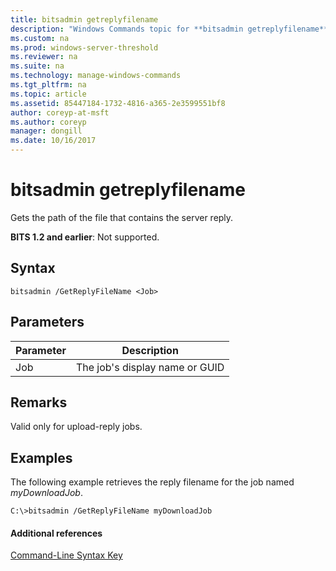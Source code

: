```yaml
---
title: bitsadmin getreplyfilename
description: "Windows Commands topic for **bitsadmin getreplyfilename** - Gets the path of the file that contains the server reply."
ms.custom: na
ms.prod: windows-server-threshold
ms.reviewer: na
ms.suite: na
ms.technology: manage-windows-commands
ms.tgt_pltfrm: na
ms.topic: article
ms.assetid: 85447184-1732-4816-a365-2e3599551bf8
author: coreyp-at-msft
ms.author: coreyp
manager: dongill
ms.date: 10/16/2017
---
```


# bitsadmin getreplyfilename

Gets the path of the file that contains the server reply.

**BITS 1.2 and earlier**: Not supported.

## Syntax

```
bitsadmin /GetReplyFileName <Job>
```

## Parameters

|Parameter|Description|
|---------|-----------|
|Job|The job's display name or GUID|

## Remarks

Valid only for upload-reply jobs.

## <a name="BKMK_examples"></a>Examples

The following example retrieves the reply filename for the job named *myDownloadJob*.
```
C:\>bitsadmin /GetReplyFileName myDownloadJob
```

#### Additional references

[Command-Line Syntax Key](command-line-syntax-key.md)
